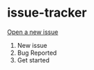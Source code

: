 # issue-tracker

[Open a new issue](https://github.com/ARMA-FiveM/issue-tracker/issues)

1. New issue
2. Bug Reported
3. Get started
 
